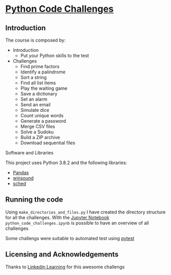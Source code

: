 # [Python Code Challenges](https://www.linkedin.com/learning/python-code-challenges/put-your-python-skills-to-the-test)

## Introduction

The course is composed by:

- Introduction
  - Put your Python skills to the test
- Challenges
  - Find prime factors
  - Identify a palindrome
  - Sort a string
  - Find all list items
  - Play the waiting game
  - Save a dictionary
  - Set an alarm
  - Send an email
  - Simulate dice
  - Count unique words
  - Generate a password
  - Merge CSV files
  - Solve a Sudoku
  - Build a ZIP archive
  - Download sequential files

Software and Libraries

This project uses Python 3.8.2 and the following libraries:

- [Pandas](http://pandas.pydata.org)
- [winsound](https://docs.python.org/2/library/winsound.html)
- [sched](https://docs.python.org/3/library/sched.html)

## Running the code

Using `make_directories_and_files.py` I have created the directory structure for all the challenges. With the [Jupyter Notebook](https://jupyter.org/) `python_code_challenges.ipynb` is possible to have an overview of all challenges

Some challengs were suitable to automated test using [pytest](https://docs.pytest.org/en/latest/)

## Licensing and Acknowledgements

Thanks to [Linkedin Learning](https://www.linkedin.com/learning/) for this awesome challengs 
